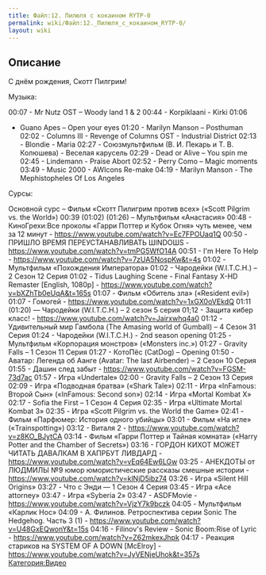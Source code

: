 ```yaml
---
title: Файл:12. Пилюля с кокаином RYTP-0
permalink: wiki/Файл:12._Пилюля_с_кокаином_RYTP-0/
layout: wiki
---
```


## Описание

С днём рождения, Скотт Пилгрим!

Музыка:

00:07 - Mr Nutz OST – Woody land 1 & 2 00:44 - Korpiklaani - Kirki 01:06
- Guano Apes – Open your eyes 01:20 - Marilyn Manson – Posthuman 02:02 -
Columns III - Revenge of Columns OST - Industrial District 02:13 -
Blondie - Maria 02:27 - Союзмультфильм (В. И. Пекарь и Т. В. Колюшева) -
Веселая карусель 02:29 - Dead or Alive – You spin me 02:45 - Lindemann -
Praise Abort 02:52 - Perry Como – Magic moments 03:49 - Music 2000 -
AWIcons Re-make 04:19 - Marilyn Manson - The Mephistopheles Of Los
Angeles

Сурсы:

Основной сурс – Фильм «Скотт Пилигрим против всех» («Scott Pilgrim vs.
the World») 00:39 (01:02) (01:26) – Мультфильм «Анастасия» 00:48 -
КиноГрехи׃ Все проколы «Гарри Поттер и Кубок Огня» чуть менее, чем за 12
минут - <https://www.youtube.com/watch?v=Ec7FPOUaq1Q> 00:50 - ПРИШЛО
ВРЕМЯ ПЕРЕУСТАНАВЛИВАТЬ ШINDOШS -
<https://www.youtube.com/watch?v=tmPG5WfO14A> 00:51 - I'm Here To Help -
<https://www.youtube.com/watch?v=7zUA5NospKw&t=4s> 01:02 - Мультфильм
«Похождения Императора» 01:02 - Чародейки (W.I.T.C.H.) – 2 Сезон 12
Серия 01:02 - Tidus Laughing Scene - Final Fantasy X-HD Remaster
\[English, 1080p\] -
<https://www.youtube.com/watch?v=bXZhTb0eUqA&t=165s> 01:07 - Фильм
«Обитель зла» («Resident evil») 01:07 - Гомогей -
<https://www.youtube.com/watch?v=1xGX0oVEkdQ> 01:11 (01:20) — Чародейки
(W.I.T.C.H.) – 2 сезон 5 серия 01;12 - Защита кибер класс! -
<https://www.youtube.com/watch?v=Jairxwhq4a0> 01:12 - Удивительный мир
Гамбола (The Amasing world of Gumball) – 4 Сезон 31 Серия 01:24 -
Чародейки (W.I.T.C.H.) - 2nd season opening 01:25 - Мультфильм
«Корпорация монстров» («Monsters inc.») 01:27 - Gravity Falls – 1 Сезон
11 Серия 01:27 - КотоПёс (CatDog) – Opening 01:50 - Аватар: Легенда об
Аанге (Avatar: The last Airbender) – 2 Сезон 10 Серия 01:55 - Дашин след
забыт - <https://www.youtube.com/watch?v=FGSM-73d7ac> 01:57 - Игра
«Undertale» 02:00 - Gravity Falls – 2 Сезон 13 Серия 02:09 - Игра
«Подводная братва» («Shark Tale») 02:11 - Игра «InFamous: Второй Сын»
(«InFamous: Second son») 02:14 - Игра «Mortal Kombat X» 02:17 - Sofia
the First – 1 Сезон 4 Серия 02:35 - Игра «Ultimate Mortal Kombat 3»
02:35 - Игра «Scott Pilgrim vs. the World the Game» 02:41 - Фильм
«Парфюмер: История одного убийцы» 03:01 - Фильм «На игле»
(«Trainspotting») 03:12 - Виталя 2 -
<https://www.youtube.com/watch?v=z8KO_BJytCA> 03:14 - Фильм «Гарри
Поттер и Тайная комната» («Harry Potter and the Chamber of Secrets»)
03:16 - ГОРДОН КИХОТ МОЖЕТ ЧИТАТЬ ДАВАЛКАМ В ХАПРБУТ ЛИВДАРД -
<https://www.youtube.com/watch?v=vEq64Ew6LGw> 03:25 - АНЕКДОТЫ от
ЛЮДМИЛЫ №9 юмор юмористические рассказы смешные истории -
<https://www.youtube.com/watch?v=klNjD5ibz74> 03:26 - Игра «Silent Hill
Origins» 03:27 - Что с Энди — 1 Сезон 4 Серия 03:45 - Игра «Ace
attorney» 03:47 - Игра «Syberia 2» 03:47 - ASDFMovie -
<https://www.youtube.com/watch?v=VjzY7k9bczk> 04:05 - Мультфильм «Карлик
Нос» 04:09 - А. Филинов. Ретроспектива серии Sonic The Hedgehog. Часть 3
(1) - <https://www.youtube.com/watch?v=U48GxEQwonY&t=15s> 04:16 -
Filinov's Review - Sonic Boom׃ Rise of Lyric -
<https://www.youtube.com/watch?v=Z62mkexJhpk> 04:17 - Реакция стариков
на SYSTEM OF A DOWN \[McElroy\] -
<https://www.youtube.com/watch?v=JyVENjeUhok&t=357s>
[Категория:Видео](Категория:Видео "wikilink")
